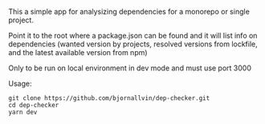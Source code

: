 This a simple app for analysizing dependencies for a monorepo or single project.

Point it to the root where a package.json can be found and it will list info on dependencies (wanted version by projects, resolved versions from lockfile, and the latest available version from npm)

Only to be run on local environment in dev mode and must use port 3000

Usage:
```
git clone https://github.com/bjornallvin/dep-checker.git
cd dep-checker
yarn dev
```

